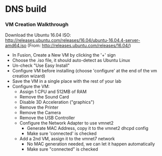 <!--
net_config/dns-build.md
-->

# DNS build
### VM Creation Walkthrough

Download the Ubuntu 16.04 ISO:
http://releases.ubuntu.com/releases/16.04/ubuntu-16.04.4-server-amd64.iso
(From: http://releases.ubuntu.com/releases/16.04/)

- In Fusion, Create a New VM by clicking the '+' sign
- Choose the .iso file, it should auto-detect as Ubuntu Linux
- Un-check "Use Easy Install"
- Configure VM before installing (choose 'configure' at the end of the vm creation wizard)
- Save the VM in a single place with the rest of your lab
- Configure the VM:
  - Assign 1 CPU and 512MB of RAM
  - Remove the Sound Card
  - Disable 3D Acceleration ("graphics")
  - Remove the Printer
  - Remove the Camera
  - Remove the USB Controller
  - Configure the Network Adapter to use vmnet2
    - Generate MAC Address, copy it to the vmnet2 dhcpd config
    - Make sure 'connected' is checked
  - Add a 2nd VM, assign it to the vmnet7 network
    - No MAC generation needed, we can let it happen automatically
    - Make sure "connected" is checked
